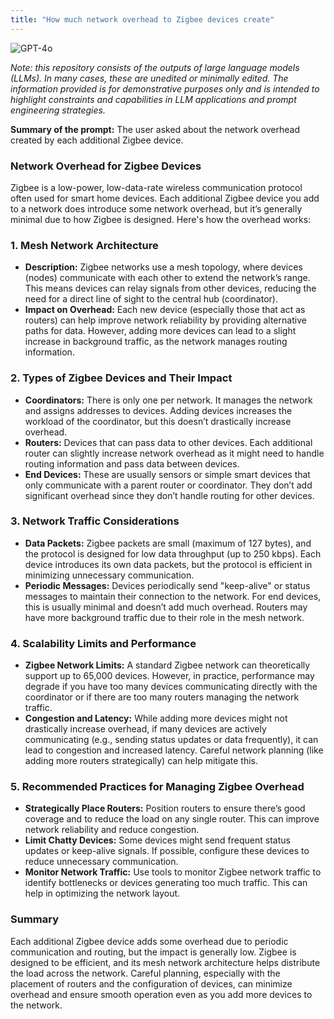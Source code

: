 ```yaml
---
title: "How much network overhead to Zigbee devices create"
---
```

![GPT-4o](https://img.shields.io/badge/GPT--4o-3333FF?style=for-the-badge&logo=openai&logoColor=white)



*Note: this repository consists of the outputs of large language models (LLMs). In many cases, these are unedited or minimally edited. The information provided is for demonstrative purposes only and is intended to highlight constraints and capabilities in LLM applications and prompt engineering strategies.*


**Summary of the prompt:** The user asked about the network overhead created by each additional Zigbee device.

### Network Overhead for Zigbee Devices

Zigbee is a low-power, low-data-rate wireless communication protocol often used for smart home devices. Each additional Zigbee device you add to a network does introduce some network overhead, but it’s generally minimal due to how Zigbee is designed. Here's how the overhead works:

### 1. **Mesh Network Architecture**
   - **Description:** Zigbee networks use a mesh topology, where devices (nodes) communicate with each other to extend the network’s range. This means devices can relay signals from other devices, reducing the need for a direct line of sight to the central hub (coordinator).
   - **Impact on Overhead:** Each new device (especially those that act as routers) can help improve network reliability by providing alternative paths for data. However, adding more devices can lead to a slight increase in background traffic, as the network manages routing information.

### 2. **Types of Zigbee Devices and Their Impact**
   - **Coordinators:** There is only one per network. It manages the network and assigns addresses to devices. Adding devices increases the workload of the coordinator, but this doesn’t drastically increase overhead.
   - **Routers:** Devices that can pass data to other devices. Each additional router can slightly increase network overhead as it might need to handle routing information and pass data between devices.
   - **End Devices:** These are usually sensors or simple smart devices that only communicate with a parent router or coordinator. They don’t add significant overhead since they don’t handle routing for other devices.

### 3. **Network Traffic Considerations**
   - **Data Packets:** Zigbee packets are small (maximum of 127 bytes), and the protocol is designed for low data throughput (up to 250 kbps). Each device introduces its own data packets, but the protocol is efficient in minimizing unnecessary communication.
   - **Periodic Messages:** Devices periodically send "keep-alive" or status messages to maintain their connection to the network. For end devices, this is usually minimal and doesn’t add much overhead. Routers may have more background traffic due to their role in the mesh network.

### 4. **Scalability Limits and Performance**
   - **Zigbee Network Limits:** A standard Zigbee network can theoretically support up to 65,000 devices. However, in practice, performance may degrade if you have too many devices communicating directly with the coordinator or if there are too many routers managing the network traffic.
   - **Congestion and Latency:** While adding more devices might not drastically increase overhead, if many devices are actively communicating (e.g., sending status updates or data frequently), it can lead to congestion and increased latency. Careful network planning (like adding more routers strategically) can help mitigate this.

### 5. **Recommended Practices for Managing Zigbee Overhead**
   - **Strategically Place Routers:** Position routers to ensure there’s good coverage and to reduce the load on any single router. This can improve network reliability and reduce congestion.
   - **Limit Chatty Devices:** Some devices might send frequent status updates or keep-alive signals. If possible, configure these devices to reduce unnecessary communication.
   - **Monitor Network Traffic:** Use tools to monitor Zigbee network traffic to identify bottlenecks or devices generating too much traffic. This can help in optimizing the network layout.

### Summary
Each additional Zigbee device adds some overhead due to periodic communication and routing, but the impact is generally low. Zigbee is designed to be efficient, and its mesh network architecture helps distribute the load across the network. Careful planning, especially with the placement of routers and the configuration of devices, can minimize overhead and ensure smooth operation even as you add more devices to the network.